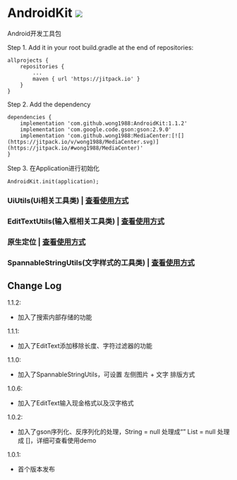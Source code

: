 # AndroidKit [![](https://www.jitpack.io/v/wong1988/AndroidKit.svg)](https://www.jitpack.io/#wong1988/AndroidKit)

Android开发工具包

Step 1. Add it in your root build.gradle at the end of repositories:

```
allprojects {
    repositories {
        ...
        maven { url 'https://jitpack.io' }
    }
}
```

Step 2. Add the dependency

```
dependencies {
    implementation 'com.github.wong1988:AndroidKit:1.1.2'
    implementation 'com.google.code.gson:gson:2.9.0'
    implementation 'com.github.wong1988:MediaCenter:[![](https://jitpack.io/v/wong1988/MediaCenter.svg)](https://jitpack.io/#wong1988/MediaCenter)'
}
```

Step 3. 在Application进行初始化

```
AndroidKit.init(application);
```

### UiUtils(Ui相关工具类) | [查看使用方式](https://github.com/wong1988/AndroidKit/blob/main/UiUtils-README.md)

### EditTextUtils(输入框相关工具类) | [查看使用方式](https://github.com/wong1988/AndroidKit/blob/main/EditTextUtils-README.md)

### 原生定位 | [查看使用方式](https://github.com/wong1988/AndroidKit/blob/main/原生定位-README.md)

### SpannableStringUtils(文字样式的工具类) | [查看使用方式](https://github.com/wong1988/AndroidKit/blob/main/SpannableStringUtils-README.md)

## Change Log

1.1.2:

* 加入了搜索内部存储的功能

1.1.1:

* 加入了EditText添加移除长度、字符过滤器的功能

1.1.0:

* 加入了SpannableStringUtils，可设置 左侧图片 + 文字 排版方式

1.0.6:

* 加入了EditText输入现金格式以及汉字格式

1.0.2:

* 加入了gson序列化、反序列化的处理，String = null 处理成“” List = null 处理成 []，详细可查看使用demo

1.0.1:

* 首个版本发布